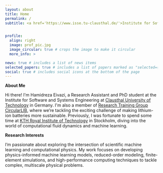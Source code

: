 ```yaml
---
layout: about
title: Home
permalink: /
subtitle: <a href='https://www.isse.tu-clausthal.de/'>Institute for Software and Systems Engineering</a>, Clausthal University of Technology.


profile:
  align: right
  image: prof_pic.jpg
  image_circular: true # crops the image to make it circular
  more_info: >

news: true # includes a list of news items
selected_papers: true # includes a list of papers marked as "selected={true}"
social: true # includes social icons at the bottom of the page
---
```


**About Me**

Hi there! I'm Hamidreza Eivazi, a Research Assistant and PhD student at the Institute for Software and Systems Engineering at [Clausthal University of Technology](https://www.tu-clausthal.de/) in Germany. I'm also a member of [Research Training Group CircularLIB](https://www.tu-braunschweig.de/en/circularlib), where we’re tackling the exciting challenge of making lithium-ion batteries more sustainable. Previously, I was fortunate to spend some time at [KTH Royal Institute of Technology](https://www.kth.se/en) in Stockholm, diving into the world of computational fluid dynamics and machine learning.

**Research Interests**

I’m passionate about exploring the intersection of scientific machine learning and computational physics. My work focuses on developing physics-informed machine learning models, reduced-order modeling, finite-element simulations, and high-performance computing techniques to tackle complex, multiscale physical problems.

